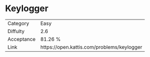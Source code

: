 # Keylogger

<table>
    <tr>
        <td>Category</td>
        <td>Easy</td>
    </tr>
    <tr>
        <td>Diffulty</td>
        <td>2.6</td>
    </tr>
    <tr>
        <td>Acceptance</td>
        <td>81.26 %</td>
    </tr>
    <tr>
        <td>Link</td>
        <td>https://open.kattis.com/problems/keylogger</td>
    </tr>
</table>